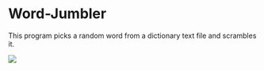 # Word-Jumbler
This program picks a random word from a dictionary text file and scrambles it.


![](https://i.imgur.com/FWl1Zgz.png)
